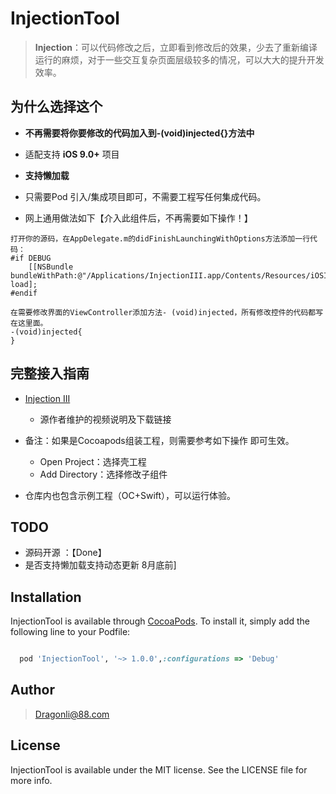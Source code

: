 # InjectionTool

> **Injection**：可以代码修改之后，立即看到修改后的效果，少去了重新编译运行的麻烦，对于一些交互复杂页面层级较多的情况，可以大大的提升开发效率。

## 为什么选择这个

- **不再需要将你要修改的代码加入到-(void)injected{}方法中**

- 适配支持 **iOS 9.0+** 项目 

- **支持懒加载**

- 只需要Pod 引入/集成项目即可，不需要工程写任何集成代码。

- 网上通用做法如下【介入此组件后，不再需要如下操作！】 

```
打开你的源码，在AppDelegate.m的didFinishLaunchingWithOptions方法添加一行代码：
#if DEBUG
    [[NSBundle bundleWithPath:@"/Applications/InjectionIII.app/Contents/Resources/iOSInjection.bundle"] load];
#endif

在需要修改界面的ViewController添加方法- (void)injected，所有修改控件的代码都写在这里面。
-(void)injected{
}

```

## 完整接入指南

- [ Injection III ](https://johnholdsworth.com/injection.html) 
	- 源作者维护的视频说明及下载链接
- 备注：如果是Cocoapods组装工程，则需要参考如下操作 即可生效。
	- Open Project：选择壳工程
	- Add Directory：选择修改子组件

- 仓库内也包含示例工程（OC+Swift），可以运行体验。

## TODO

- 源码开源 ：【Done】
- 是否支持懒加载支持动态更新 8月底前]

## Installation

InjectionTool is available through [CocoaPods](https://cocoapods.org/pods/InjectionTool). To install it, simply add the following line to your Podfile:

```ruby

  pod 'InjectionTool', '~> 1.0.0',:configurations => 'Debug'

```

## Author

> Dragonli@88.com

## License

InjectionTool is available under the MIT license. See the LICENSE file for more info.
